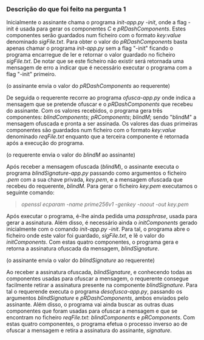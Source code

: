 ### **Descrição do que foi feito na pergunta 1**

Inicialmente o assinante chama o programa *init-app.py -init*, onde a flag -init é usada para gerar os componentes *C* e *pRDashComponents*. Estes componentes serão guardados num ficheiro com o formato *key:value* denominado *sigFile.txt*. Para obter o valor do *pRDashComponents* basta apenas chamar o programa *init-app.py* sem a flag "-init" ficando o programa encarregue de ler e retornar o valor guardado no ficheiro *sigFile.txt*. De notar que se este ficheiro não existir será retornada uma mensagem de erro a indicar que é necessário executar o programa com a flag "-init" primeiro.

(o assinante envia o valor do *pRDashComponents* ao requerente)

De seguida o requerente recorre ao programa *ofusca-app.py* onde indica a mensagem que se pretende ofuscar e o *pRDashComponents* que recebeu do assinante. Com os valores recebidos, o programa gera três componentes: *blindComponents*; *pRComponents*; *blindM*; sendo "blindM" a mensagem ofuscada e pronta a ser assinada. Os valores das duas primeiras componentes são guardados num ficheiro com o formato *key:value* denominado *reqFile.txt* enquanto que a terceira componente é retornada após a execução do programa.

(o requerente envia o valor do *blindM* ao assinante)

Após receber a mensagem ofuscada (*blindM*), o assinante executa o programa *blindSignature-app.py* passando como argumentos o ficheiro *.pem* com a sua chave privada, *key.pem*, e a mensagem ofuscada que recebeu do requerente, *blindM*. Para gerar o ficheiro *key.pem* executamos o seguinte comando: 
> *openssl ecparam -name prime256v1 -genkey -noout -out key.pem*

Após executar o programa, é-lhe ainda pedida uma *passphrase*, usada para gerar a assinatura. Além disso, é necessário ainda o *initComponents* gerado inicialmente com o comando *init-app.py -init*. Para tal, o programa abre o ficheiro onde este valor foi guardado, *sigFile.txt*, e lê o valor do *initComponents*. Com estas quatro componentes, o programa gera e retorna a assinatura ofuscada da mensagem, *blindSignature*.

(o assinante envia o valor do *blindSignature* ao requerente)

Ao receber a assinatura ofuscada, *blindSignature*, e conhecendo todas as componentes usadas para ofuscar a mensagem, o requerente consegue facilmente retirar a assinatura presente na componente *blindSignature*. Para tal o requerende executa o programa *desofusca-app.py*, passando os argumentos *blindSignature* e *pRDashComponents*, ambos enviados pelo assinante. Além disso, o programa vai ainda buscar as outras duas componentes que foram usadas para ofuscar a mensagem e que se encontram no ficheiro *reqFile.txt*: *blindComponents* e *pRComponents*. Com estas quatro componentes, o programa efetua o processo inverso ao de ofuscar a mensagem e retira a assinatura do assinante, *signature*.






